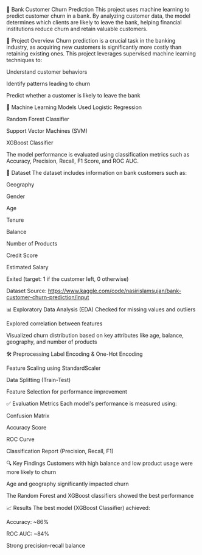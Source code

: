 🏦 Bank Customer Churn Prediction
This project uses machine learning to predict customer churn in a bank. By analyzing customer data, the model determines which clients are likely to leave the bank, helping financial institutions reduce churn and retain valuable customers.

📌 Project Overview
Churn prediction is a crucial task in the banking industry, as acquiring new customers is significantly more costly than retaining existing ones. This project leverages supervised machine learning techniques to:

Understand customer behaviors

Identify patterns leading to churn

Predict whether a customer is likely to leave the bank

🧠 Machine Learning Models Used
Logistic Regression

Random Forest Classifier

Support Vector Machines (SVM)

XGBoost Classifier

The model performance is evaluated using classification metrics such as Accuracy, Precision, Recall, F1 Score, and ROC AUC.

📂 Dataset
The dataset includes information on bank customers such as:

Geography

Gender

Age

Tenure

Balance

Number of Products

Credit Score

Estimated Salary

Exited (target: 1 if the customer left, 0 otherwise)

Dataset Source: https://www.kaggle.com/code/nasirislamsujan/bank-customer-churn-prediction/input

📊 Exploratory Data Analysis (EDA)
Checked for missing values and outliers

Explored correlation between features

Visualized churn distribution based on key attributes like age, balance, geography, and number of products

🛠️ Preprocessing
Label Encoding & One-Hot Encoding

Feature Scaling using StandardScaler

Data Splitting (Train-Test)

Feature Selection for performance improvement

✅ Evaluation Metrics
Each model's performance is measured using:

Confusion Matrix

Accuracy Score

ROC Curve

Classification Report (Precision, Recall, F1)

🔍 Key Findings
Customers with high balance and low product usage were more likely to churn

Age and geography significantly impacted churn

The Random Forest and XGBoost classifiers showed the best performance

📈 Results
The best model (XGBoost Classifier) achieved:

Accuracy: ~86%

ROC AUC: ~84%

Strong precision-recall balance
